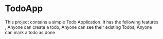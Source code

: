 # TodoApp
This project contains a simple Todo Application. It has the following features , Anyone can create a todo, Anyone can see their existing Todos, Anyone can mark a todo as done

